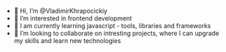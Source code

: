 - 👋 Hi, I’m @VladimirKhrapocickiy
- 👀 I’m interested in frontend development
- 🌱 I am currently learning javascript - tools, libraries and frameworks
- 💞️ I’m looking to collaborate on intresting projects, where I can upgrade my skills and learn new technologies


<!---
VladimirKhrapocickiy/VladimirKhrapocickiy is a ✨ special ✨ repository because its `README.md` (this file) appears on your GitHub profile.
You can click the Preview link to take a look at your changes.
--->
